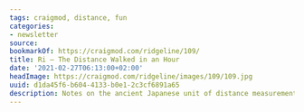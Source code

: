 ```yaml
---
tags: craigmod, distance, fun
categories:
- newsletter
source:
bookmarkOf: https://craigmod.com/ridgeline/109/
title: Ri — The Distance Walked in an Hour
date: '2021-02-27T06:13:00+02:00'
headImage: https://craigmod.com/ridgeline/images/109/109.jpg
uuid: d1da45f6-b604-4133-b0e1-2c3cf6891a65
description: Notes on the ancient Japanese unit of distance measurement
---
```

